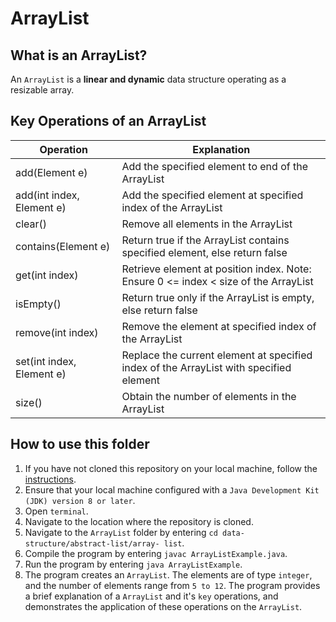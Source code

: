 # ArrayList

## What is an ArrayList?
An `ArrayList` is a **linear and dynamic** data structure operating as a resizable array.

## Key Operations of an ArrayList
Operation                | Explanation
-------------------------| --------------------------------------------------------------------------------------------------------------
add(Element e)           | Add the specified element to end of the ArrayList
add(int index, Element e)| Add the specified element at specified index of the ArrayList
clear()                  | Remove all elements in the ArrayList
contains(Element e)      | Return true if the ArrayList contains specified element, else return false
get(int index)           | Retrieve element at position index. Note: Ensure 0 <= index < size of the ArrayList
isEmpty()                | Return true only if the ArrayList is empty, else return false
remove(int index)        | Remove the element at specified index of the ArrayList
set(int index, Element e)| Replace the current element at specified index of the ArrayList with specified element
size()                   | Obtain the number of elements in the ArrayList

## How to use this folder
1. If you have not cloned this repository on your local machine, follow the [instructions](https://github.com/shumarb/notes-and-code#how-to-use-this-repository).
2. Ensure that your local machine configured with a `Java Development Kit (JDK) version 8 or later`.
3. Open `terminal`.
4. Navigate to the location where the repository is cloned.
5. Navigate to the `ArrayList` folder by entering `cd data-structure/abstract-list/array-
list`.
6. Compile the program by entering `javac ArrayListExample.java`.
7. Run the program by entering `java ArrayListExample`.
8. The program creates an `ArrayList`. The elements are of type `integer`, and the number of elements range from `5 to 12`. The program provides a brief explanation of a `ArrayList` and it's `key` operations, and demonstrates the application of these operations on the `ArrayList`.
